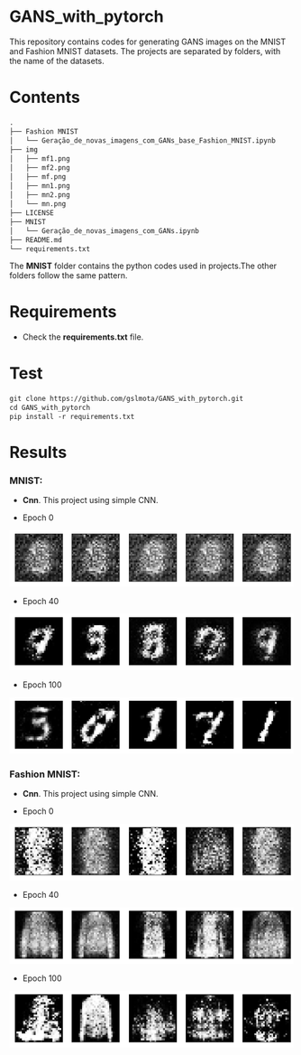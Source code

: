 # GANS_with_pytorch
This repository contains codes for generating GANS images on the MNIST and Fashion MNIST datasets.
The projects are separated by folders, with the name of the datasets.

# Contents
``` shell
.
├── Fashion MNIST
│   └── Geração_de_novas_imagens_com_GANs_base_Fashion_MNIST.ipynb
├── img
│   ├── mf1.png
│   ├── mf2.png
│   ├── mf.png
│   ├── mn1.png
│   ├── mn2.png
│   └── mn.png
├── LICENSE
├── MNIST
│   └── Geração_de_novas_imagens_com_GANs.ipynb
├── README.md
└── requirements.txt
```
The **MNIST** folder contains the python codes used in projects.The other folders follow the same pattern.

# Requirements

 * Check the **requirements.txt** file.


# Test

```shell
git clone https://github.com/gslmota/GANS_with_pytorch.git
cd GANS_with_pytorch
pip install -r requirements.txt
```


# Results

### **MNIST**: 
* **Cnn**. This project using simple CNN.

* Epoch 0 

![!MNIST](https://github.com/gslmota/GANS_with_pytorch/blob/main/img/mn.png)
* Epoch 40 

![!MNIST](https://github.com/gslmota/GANS_with_pytorch/blob/main/img/mn1.png)
* Epoch 100 

![!MNIST](https://github.com/gslmota/GANS_with_pytorch/blob/main/img/mn2.png)

### **Fashion MNIST**: 
* **Cnn**. This project using simple CNN.

* Epoch 0

![!FashionMNIST](https://github.com/gslmota/GANS_with_pytorch/blob/main/img/mf.png)
* Epoch 40

![!FashionMNIST](https://github.com/gslmota/GANS_with_pytorch/blob/main/img/mf1.png)
* Epoch 100

![!FashionMNIST](https://github.com/gslmota/GANS_with_pytorch/blob/main/img/mf2.png)
 